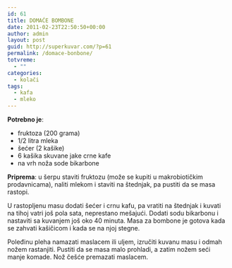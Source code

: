 ```yaml
---
id: 61
title: DOMAĆE BOMBONE
date: 2011-02-23T22:50:50+00:00
author: admin
layout: post
guid: http://superkuvar.com/?p=61
permalink: /domace-bonbone/
totvreme:
  - ""
categories:
  - kolači
tags:
  - kafa
  - mleko
---
```

**Potrebno je**:

  * fruktoza (200 grama)
  * 1/2 litra mleka
  * šećer (2 kašike)
  * 6 kašika skuvane jake crne kafe
  * na vrh noža sode bikarbone

**Priprema**: u šerpu staviti fruktozu (može se kupiti u makrobiotičkim prodavnicama), naliti mlekom i staviti na štednjak, pa pustiti da se masa rastopi.

U rastopljenu masu dodati šećer i crnu kafu, pa vratiti na štednjak i kuvati na tihoj vatri još pola sata, neprestano mešajući. Dodati sodu bikarbonu i nastaviti sa kuvanjem još oko 40 minuta. Masa za bombone je gotova kada se zahvati kašičicom i kada se na njoj stegne.

Poleđinu pleha namazati maslacem ili uljem, izručiti kuvanu masu i odmah nožem rastanjiti. Pustiti da se masa malo prohladi, a zatim nožem seći manje komade. Nož češće premazati maslacem.

&nbsp;

&nbsp;